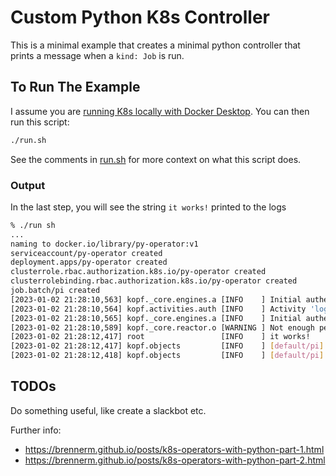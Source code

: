 # Custom Python K8s Controller

This is a minimal example that creates a minimal python controller that prints a message when a `kind: Job` is run.

## To Run The Example

I assume you are [running K8s locally with Docker Desktop](https://docs.docker.com/desktop/kubernetes/).  You can then run this script:

```bash
./run.sh
```
See the comments in [run.sh](run.sh) for more context on what this script does.

### Output

In the last step, you will see the string `it works!` printed to the logs

```bash
% ./run sh
...
naming to docker.io/library/py-operator:v1
serviceaccount/py-operator created
deployment.apps/py-operator created
clusterrole.rbac.authorization.k8s.io/py-operator created
clusterrolebinding.rbac.authorization.k8s.io/py-operator created
job.batch/pi created
[2023-01-02 21:28:10,563] kopf._core.engines.a [INFO    ] Initial authentication has been initiated.
[2023-01-02 21:28:10,564] kopf.activities.auth [INFO    ] Activity 'login_via_client' succeeded.
[2023-01-02 21:28:10,565] kopf._core.engines.a [INFO    ] Initial authentication has finished.
[2023-01-02 21:28:10,589] kopf._core.reactor.o [WARNING ] Not enough permissions to watch for resources: changes (creation/deletion/updates) will not be noticed; the resources are only refreshed on operator restarts.
[2023-01-02 21:28:12,417] root                 [INFO    ] it works!
[2023-01-02 21:28:12,417] kopf.objects         [INFO    ] [default/pi] Handler 'on_create' succeeded.
[2023-01-02 21:28:12,418] kopf.objects         [INFO    ] [default/pi] Creation is processed: 1 succeeded; 0 failed.
```

## TODOs

Do something useful, like create a slackbot etc. 

Further info:
- https://brennerm.github.io/posts/k8s-operators-with-python-part-1.html
- https://brennerm.github.io/posts/k8s-operators-with-python-part-2.html
